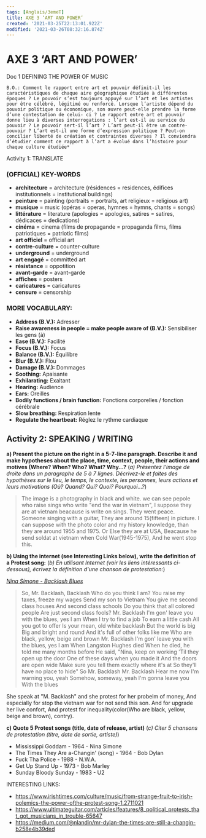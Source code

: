 ```yaml
---
tags: [Anglais/3emeT]
title: AXE 3 ‘ART AND POWER’
created: '2021-03-25T22:13:01.922Z'
modified: '2021-03-26T08:32:16.874Z'
---
```


# AXE 3 ‘ART AND POWER’
Doc 1 DEFINING THE POWER OF MUSIC 
```
B.O.: Comment le rapport entre art et pouvoir définit-il les caractéristiques de chaque aire géographique étudiée à différentes époques ? Le pouvoir s’est toujours appuyé sur l’art et les artistes pour être célébré, légitimé ou renforcé. Lorsque l’artiste dépend du pouvoir politique ou économique, son œuvre peut-elle prendre la forme d’une contestation de celui- ci ? Le rapport entre art et pouvoir donne lieu à diverses interrogations : l’art est-il au service du pouvoir ? Le pouvoir sert-il l’art ? L’art peut-il être un contre-pouvoir ? L’art est-il une forme d’expression politique ? Peut-on concilier liberté de création et contraintes diverses ? Il conviendra d’étudier comment ce rapport à l’art a évolué dans l’histoire pour chaque culture étudiée*
```

Activity 1: TRANSLATE

### (OFFICIAL) KEY-WORDS

- **architecture** = architecture (résidences = residences, édifices institutionnels = institutional buildings)
- **peinture** = painting (portraits = portraits, art religieux = religious art)
- **musique** = music (opéras = operas, hymnes = hymns, chants = songs)
- **littérature** = literature (apologies = apologies, satires = satires, dédicaces = dedications)
- **cinéma** = cinema (films de propagande = propaganda films, films patriotiques = patriotic films)
- **art officiel** = official art
- **contre-culture** = counter-culture
- **underground** = underground
- **art engagé** = committed art
- **résistance** = oppotition
- **avant-garde** = avant-garde
- **affiches** = posters 
- **caricatures** = caricatures
- **censure** = censorship

### MORE VOCABULARY:

- **Address (B.V.):** Adresser
- **Raise awareness in people = make people aware of (B.V.):** Sensibiliser les gens (à)
- **Ease (B.V.):** Facilité
- **Focus (B.V.):** Focus
- **Balance (B.V.):** Équilibre
- **Blur (B.V.):** Flou
- **Damage (B.V.):** Dommages
- **Soothing:** Apaisante
- **Exhilarating:** Exaltant
- **Hearing:** Audience
- **Ears:** Oreilles
- **Bodily functions / brain function:** Fonctions corporelles / fonction cérébrale
- **Slow breathing:** Respiration lente
- **Regulate the heartbeat:** Réglez le rythme cardiaque

## Activity 2: SPEAKING / WRITING

**a) Present the picture on the right in a 5-7-line paragraph. Describe it and make hypotheses about the place, time, context, people, their actions and motives (Where? When? Who? What? Why…?**
(*a) Présentez l'image de droite dans un paragraphe de 5 à 7 lignes. Décrivez-le et faites des hypothèses sur le lieu, le temps, le contexte, les personnes, leurs actions et leurs motivations (Où? Quand? Qui? Quoi? Pourquoi…?*)
> The image is a photography in black and white. we can see pepole who raise sings who write "end the war in vietnam", I suppose they are at vietnam beacause is write on sings. They went peace. Someone singing with a guitar, They are around 15(fifteen) in picture. I can suppose with the photo color and my history knowledge, than they are around 1955 and 1975.
Or Else they are at USA, Beacause he send soldat at vietnam when Cold War(1945-1975), And he went stop this.

**b) Using the internet (see Interesting Links below), write the definition of a Protest song:**
(*b) En utilisant Internet (voir les liens intéressants ci-dessous), écrivez la définition d'une chanson de protestation:*)

<u>*Nina Simone - Backlash Blues*</u>
> So, Mr. Backlash, Backlash
Who do you think I am?
You raise my taxes, freeze my wages
Send my son to Vietnam
You give me second class houses
And second class schools
Do you think that all colored people
Are just second class fools?
Mr. Backlash
I'm gon' leave you with the blues, yes I am
When I try to find a job
To earn a little cash
All you got to offer
Is your mean, old white backlash
But the world is big
Big and bright and round
And it's full of other folks like me
Who are black, yellow, beige and brown
Mr. Backlash
I'm gon' leave you with the blues, yes I am
When Langston Hughes died
When he died, he told me many months before
He said, "Nina, keep on working
'Til they open up the door
One of these days when you made it
And the doors are open wide
Make sure you tell them exactly where it's at
So they'll have no place to hide"
So Mr. Backlash
Mr. Backlash
Hear me now
I'm warning you, yeah
Somehow, someway, yeah
I'm gonna leave you
With the blues

She speak at "M. Backlash" and she protest for her probelm of money, And especially for stop the vietnam war for not send this son. And for upgrade her live confort, And protest for inequality(color(Who are black, yellow, beige and brown), contry). 

**c) Quote 5 Protest songs (title, date of release, artist)**
(*c) Citer 5 chansons de protestation (titre, date de sortie, artiste)*)
- Mississippi Goddam - 1964 - Nina Simone
- The Times They Are a-Changin' (song) - 1964 - Bob Dylan
- Fuck Tha Police - 1988 - N.W.A.
- Get Up Stand Up - 1973 - Bob Marley
- Sunday Bloody Sunday - 1983 - U2


INTERESTING LINKS:
- https://www.irishtimes.com/culture/music/from-strange-fruit-to-irish-polemics-the-power-ofthe-protest-song-1.2711021
- https://www.ultimateguitar.com/articles/features/8_political_protests_that_got_musicians_in_trouble-65647
- https://medium.com/@nlandin/mr-dylan-the-times-are-still-a-changin-b258e4b39ded

